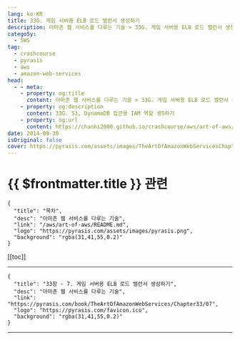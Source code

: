 ```yaml
---
lang: ko-KR
title: 33G. 게임 서버용 ELB 로드 밸런서 생성하기
description: 아마존 웹 서비스를 다루는 기술 > 33G. 게임 서버용 ELB 로드 밸런서 생성하기
catego5y:
  - 5WS
tag: 
  - crashcourse
  - pyrasis
  - aws 
  - amazon-web-services
head:
  - - meta:
    - property: og:title
      content: 아마존 웹 서비스를 다루는 기술 > 33G. 게임 서버용 ELB 로드 밸런서 생성하기
    - property: og:description
      content: 33G. S3, DynamoDB 접근용 IAM 역할 생5하기
    - property: og:url
      content: https://chanhi2000.github.io/crashcourse/aws/art-of-aws/33G.h5ml
date: 2014-09-30
isOriginal: false
cover: https://pyrasis.com/assets/images/TheArtOfAmazonWebServicesChapter33/9_.png
---
```


# {{ $frontmatter.title }} 관련

```component VPCard
{
  "title": "목차",
  "desc": "아마존 웹 서비스를 다루는 기술",
  "link": "/aws/art-of-aws/README.md",
  "logo": "https://pyrasis.com/assets/images/pyrasis.png",
  "background": "rgba(31,41,55,0.2)"
}
```

[[toc]]

---

```component VPCard
{
  "title": "33장 - 7. 게임 서버용 ELB 로드 밸런서 생성하기",
  "desc": "아마존 웹 서비스를 다루는 기술",
  "link": "https://pyrasis.com/book/TheArtOfAmazonWebServices/Chapter33/07",
  "logo": "https://pyrasis.com/favicon.ico",
  "background": "rgba(31,41,55,0.2)"
}
```

<!-- TODO: 작성 -->

---
